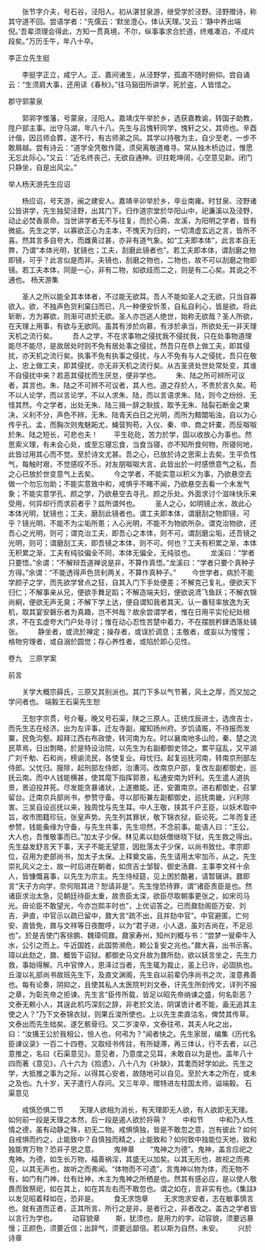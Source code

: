 <!-- { "loadSidebar": true } -->

　　张节字介夫，号石谷，泾阳人。初从湛甘泉游，继受学於泾野。泾野赠诗，称其守道不回。尝语学者：“先儒云：‘默坐澄心，体认天理。’又云：‘静中养出端倪。’吾辈须理会得此，方知一贯真境，不尔，纵事事求合於道，终难凑泊，不成片段矣。”万历壬午，年八十卒。

李正立先生挺

　　李挺字正立，咸宁人。正、嘉间诸生，从泾野学，孤直不随时俯仰。尝自诵云：“生须肩大事，还用读《春秋》。”往马谿田所讲学，死於盗，人皆惜之。

郡守郭蒙泉

　　郭郛字惟藩，号蒙泉，泾阳人。嘉靖戊午举於乡，选获嘉教谕，转国子助教，陞户部主事。出守马湖，年八十八。先生与吕愧轩同学，愧轩之父，其师也。辛酉计偕，因吕师会葬，遂不行，有古师弟之风。其学以持敬为主，自少至老，一步不敢屑越。尝有诗云：“道学全凭敬作箴，须臾离敬道难寻。常从独木桥边过，惟愿无忘此际心。”又云：“近名终丧己，无欲自通神。识拄乾坤阔，心空意见新。闭门只静坐，自是出风尘。”

举人杨天游先生应诏

　　杨应诏，号天游，闽之建安人。嘉靖辛卯举於乡，卒业南雍。时甘泉、泾野诸公皆讲学，先生独契泾野，出其门下。归作道宗堂於华阳山中，祀濂溪以及泾野，动止必焚香禀命。当世讲学者无不与往复，而於心斋、龙溪，为阳明之学者，皆有微疵。先生之学，以寡欲正心为主本，不愧天为归的，一切清虚玄远之言，皆所不喜。然其言多自夸大，而雌黄过甚，亦非有道气象。如“工夫即本体”，此言本自无弊，乃谓“本体光明，犹镜也；工夫，刮磨此镜者也”。若工夫即本体，谓刮磨之物即镜，可乎？此言似是而非。夫镜也，刮磨之物也，二物也，故不可以刮磨之物即镜。若工夫本体，同是一心，非有二物，如欲歧而二之，则是有二心矣。其说之不通也。
杨天游集

　　圣人之所以能全其本体者，不过能无欲耳。吾人不能如圣人之无欲，只当自寡欲入。欲，不独声色货利窠臼而已，凡一种便安忻羡，自私自利心，皆是欲。将此斩断，方为寡欲，则渐可进於无欲。圣人亦岂逃人绝世，始称无欲哉？圣人所欲，在天理上用事，有欲与无欲同。虽其有涉於向慕，有涉於承当，所欲处无一非天理天机之流行矣。
　　吾人之学，不在求事物之侵扰我不侵扰我，只在处事物道理能尽不能尽，是故居处时则不免有居处事之侵扰，然吾只在恭上做工夫，即其侵扰，亦天机之流行矣。执事不免有执事之侵扰，与人不免有与人之侵扰，吾只在敬上、忠上做工夫，即其侵扰，亦无非天机之流行矣。从古圣贤处世处常处变，其谁不自侵扰中来？若恶其侵扰而生厌怠，便非学也。
　　朱、陆之所可辨所可议者，其言也。朱、陆之不可辨不可议者，其人也。道之存於人，不贵於言久矣。苟不以人论学，而以言论学，不以人求朱、陆，而以言语求朱、陆，则今之纷纷、无怪其然。今之学者，出处无朱、陆三揖一辞之耿拔，取予无朱、陆裂石断金之果决，义利不分，声色不辨，无朱、陆青天白日之光明，而所为黯闒垢浊，自以为心传乎孔、孟，而胸次则鬼魅跖尤，蝇营狗苟，入仪、秦、申、商之奸橐，而反呶呶於朱、陆之短长，可悲也夫！
　　平生矻矻，苦力於学，固以收放心为事也。然思索义理，有未会心处，或至忘寝忘食，当食当寝，亦不知所食何物，所寝何地，此皆过用其心而不觉。至於诗文尤甚。吾之心，已放於诗之思索上去矣。生平负性气，每触时艰，不觉感叹不乐，对友朋呶呶大言，此皆出於一时感愤意气之私，吾之心已放於世变意气上去矣。
　　今之学者，不能实意以积义为事，乃欲悬空去做一个勿忘勿助；不能实意致中和，戒惧乎不睹不闻，乃欲悬空去看一个未发气象；不能实意学孔、颜之学，乃欲悬空去寻孔、颜之乐处。外面求讨个滋味快乐来受用，何异却行而求前者乎？兹所谓舛也。
　　圣人之心，如明镜止水，故此心本体光明，犹镜也；工夫，磨刮此镜者也。谓工夫即本体，谓磨刮之物即镜，可乎？镜光明，不能不为尘垢所慁；人心光明，不能不为物欲所杂。谓克治物欲，还吾心之光明，则可；谓克治工夫，即吾心之本体，则不可。谓刮磨尘垢，还吾镜之光明，则可；谓磨刮工夫，即吾镜之本体，则不可。何也？工夫有积累之渐，本体无积累之渐，工夫有纯驳偏全不同，本体无偏全，无纯驳也。
　　龙溪曰：“学者只要悟。”余谓：“不解辩吾道禅说是非，不算作真悟。”龙溪曰：“学者只要个真种子方得。”余谓：“不能透得声色货利两关，不算作真种子。”
　　今世学者，病於不能学颜子之学，而先欲学曾点之狂，自其入门下手处便差；不解克己复礼，便欲天下归仁；不解事亲从兄，便欲手舞足蹈；不解造端夫妇，便欲说鸢飞鱼跃；不解衣锦尚絅，便欲无声无臭；不解下学上达，便自谓知我者其天。认一番轻率放逸为天机，取其宴安磐乐者为真趣，岂不舛哉？故余尝谓学者，惟在日用平实伦纪处根求，不在玄虚夸大门户处寻讨；惟在动心忍性苦楚中着力，不在摆脱矜肆洒落处铺张。
　　静坐者，或流於禅定；操存者，或误於调息；主敬者，或妄以为惺惺；格物穷理者，或自溺於圆觉；存心养性者，或陷於即心见性。



卷九　三原学案

前言

　　关学大概宗薛氏，三原又其别派也。其门下多以气节著，风土之厚，而又加之学问者也。
端毅王石渠先生恕

　　王恕字宗贯，号介菴，晚又号石渠，陕之三原人。正统戊辰进士，选庶吉士，而先生志在经济。出为左评事，迁左寺副，擢知扬州府。岁饥请赈，不待报而发粟，民免沟壑。超拜江西右布政使，转河南为左。时以襄南地多山险，秦、楚之流民萃焉，日出剽略，於是特设治院，以先生为右副都御史领之。累平寇乱，又平湖广刘千觔、石和尚，榜谕流民，各使复业。母忧归。起复巡抚河南，转南京刑部左侍郎。父忧归。服除，起刑部左侍郎，治漕河。改南京户部，复改左副都御史，巡抚云南。而中人钱能横甚，使其麾下指挥郭景，私通安南为奸利。先生遣人道执景，景迫投井死。尽发能贪暴诸状，上遂撤能。还，安置南京。进右都御史，召掌留台。迁南京兵部尚书，参赞守备。寻以部衔兼左副都御史，巡抚南畿，兴利除害。三吴自设巡抚以来，独周忱与先生耳。中人王敬，挟其千户王臣，以妖术取中旨，收市图籍珍玩，张皇声势。先生列其罪状，敬下锦衣狱，臣论死。二年而复还参赞，钱能夤缘为守备，与先生共事，先生坦然，不念前事。能语人曰：“王公，大人也，吾惟敬事而已。”加太子少保。林见素以劾妖僧继晓下狱，先生救之得出。先生益发舒言天下事，天子不能无望意，因批落太子少保，以尚书致仕。孝宗即位，召用为吏部尚书，加太子太保。上释奠文庙，先生请用太牢加币，从之。先生崇礼风义之士，故一时后进在朝者，如庶吉士邹智、御史汤鼐、主事李文祥十余人，皆慷慨喜事，以先生为宗主。先生侍经筵，见上困於酷暑，请暂辍讲。鼐即言“天子方向学，奈何阻其进？恕请非是”。先生惶恐待罪，谓“诸臣责臣是也。然诸臣求治太急，见朝廷待臣太重，故责臣太深，欲臣尽取朝事更张之，如宋司马光。毌论臣不敢望光，今亦岂熙丰时也”，上优诏答之。已而鼐劾阁臣万安、刘吉、尹直，中官示以疏已留中，鼐大言“疏不出，且并劾中官”。中官避匿。亡何安、直皆免，鼐与文祥等日夜酣呼，以为“君子进，小人退，虽刘吉尚在，不足忌也”。於是吉使门客徐鹏、魏璋伺鼐。鼐家寿州，知州刘概与书：“尝梦一叟牵牛入水，公引之而上。牛近国姓，此国势濒危，赖公复安之兆也。”鼐大喜，出书示客。璋以此劾之，鼐、概皆下诏狱。都御史马文升故为鼐所劾，欲以妖言坐之，先生力救，事始得解。凡中官倖人，恩泽过当者，先生辄为裁止，虽上已许，必固执也。丘浚以礼部尚书故班先生下，及直文渊阁，先生自以前辈仍序尚书之次，浚意弗善也。每有论奏，阴抑之，且使其私人太医院判刘文泰，讦先生所刻传文，详列不报之章，为彰先帝之拒谏。先生言“臣传所载，皆足以昭先帝纳谏之盛，何名彰恶？文泰无赖小人，其逞此机巧深刻之辞，非老於文法，阴谋诡计者不能，盍无追其主使之人？”乃下文泰锦衣狱，则果丘浚所使也。上以先生卖直沽名，俾焚其传草。文泰出而先生绌矣。遂乞骸骨归。又二岁浚卒，文泰往弔，其夫人叱之出，曰：“汝搆王公於我相公，憸人也，何弔为？”闻者快之。先生家居，编集《历代名臣谏议录》一百二十四卷。又取经书传註，有所疑滞，再三体认，行不去者，以己意推之，名曰《石渠意见》。意见者，乃意度之见耳，未敢自以为是也。盖年八十四而著《意见》，八十六为《拾遗》，八十八为《补缺》，其耄而好学如此。先生之学，大抵推之事为之际，以得其心安者，故随地可以自见。至於大本之所在，或未之及也。九十岁，天子遣行人存问。又三年卒，赠特进左柱国太师，谥端毅。
石渠意见

　　戒慎恐惧二节
　　天理人欲相为消长，有天理即无人欲，有人欲即无天理。如何前一段是天理之本然，后一段是遏人欲於将萌？
　　中和节
　　中和乃人性情之德，虽有动静之殊，初无二物。戒惧慎独，皆是不敢忽之意，岂有彼此？如何自戒惧而约之，止能致中？自慎独而精之，止能致和？如何致中独能位天地，致和独能育万物？恐非子思之意。
　　鬼神章
　　“鬼神之为德”。鬼神，盖言应祀之鬼神。为德，如生长万物，福善祸淫，其盛无以加矣。以其无形也，故视之而弗见，以其无声也，故听之而弗闻。“体物而不可遗”，言鬼神以物为体，而无物不有，如门有门神，灶有灶神，木主为鬼神之所栖是也。然其有感必应，是以使人敬畏而致祭祀，如在其上，如在其左右而不敢忽也。谓之如在，言非实有也。《集註》以发见昭着释如在，恐非是。
　　食无求饱章
　　无求饱求安者，志在敏事慎言也。就有道而正者，正其所言、所行之是非，是者行之，非者改之。盖古之学者皆以言行为学也。
　　动容貌章
　　斯，犹须也，是用力的字。动容貌，须要远暴慢；正颜色，须要近信；出辞气，须要远鄙倍。若以斯为自然，未安。
　　兴於诗章
